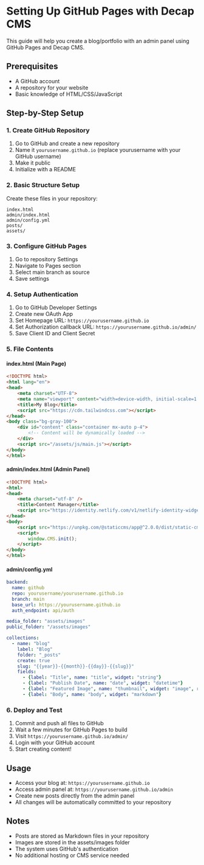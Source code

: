 # Setting Up GitHub Pages with Decap CMS

This guide will help you create a blog/portfolio with an admin panel using GitHub Pages and Decap CMS.

## Prerequisites
- A GitHub account
- A repository for your website
- Basic knowledge of HTML/CSS/JavaScript

## Step-by-Step Setup

### 1. Create GitHub Repository
1. Go to GitHub and create a new repository
2. Name it `yourusername.github.io` (replace yourusername with your GitHub username)
3. Make it public
4. Initialize with a README

### 2. Basic Structure Setup
Create these files in your repository:
```
index.html
admin/index.html
admin/config.yml
posts/
assets/
```

### 3. Configure GitHub Pages
1. Go to repository Settings
2. Navigate to Pages section
3. Select main branch as source
4. Save settings

### 4. Setup Authentication
1. Go to GitHub Developer Settings
2. Create new OAuth App
3. Set Homepage URL: `https://yourusername.github.io`
4. Set Authorization callback URL: `https://yourusername.github.io/admin/`
5. Save Client ID and Client Secret

### 5. File Contents

#### index.html (Main Page)
```html
<!DOCTYPE html>
<html lang="en">
<head>
    <meta charset="UTF-8">
    <meta name="viewport" content="width=device-width, initial-scale=1.0">
    <title>My Blog</title>
    <script src="https://cdn.tailwindcss.com"></script>
</head>
<body class="bg-gray-100">
    <div id="content" class="container mx-auto p-4">
        <!-- Content will be dynamically loaded -->
    </div>
    <script src="/assets/js/main.js"></script>
</body>
</html>
```

#### admin/index.html (Admin Panel)
```html
<!DOCTYPE html>
<html>
<head>
    <meta charset="utf-8" />
    <title>Content Manager</title>
    <script src="https://identity.netlify.com/v1/netlify-identity-widget.js"></script>
</head>
<body>
    <script src="https://unpkg.com/@staticcms/app@^2.0.0/dist/static-cms-app.js"></script>
    <script>
        window.CMS.init();
    </script>
</body>
</html>
```

#### admin/config.yml
```yaml
backend:
  name: github
  repo: yourusername/yourusername.github.io
  branch: main
  base_url: https://yourusername.github.io
  auth_endpoint: api/auth

media_folder: "assets/images"
public_folder: "/assets/images"

collections:
  - name: "blog"
    label: "Blog"
    folder: "_posts"
    create: true
    slug: "{{year}}-{{month}}-{{day}}-{{slug}}"
    fields:
      - {label: "Title", name: "title", widget: "string"}
      - {label: "Publish Date", name: "date", widget: "datetime"}
      - {label: "Featured Image", name: "thumbnail", widget: "image", required: false}
      - {label: "Body", name: "body", widget: "markdown"}
```

### 6. Deploy and Test
1. Commit and push all files to GitHub
2. Wait a few minutes for GitHub Pages to build
3. Visit `https://yourusername.github.io/admin/`
4. Login with your GitHub account
5. Start creating content!

## Usage
- Access your blog at: `https://yourusername.github.io`
- Access admin panel at: `https://yourusername.github.io/admin`
- Create new posts directly from the admin panel
- All changes will be automatically committed to your repository

## Notes
- Posts are stored as Markdown files in your repository
- Images are stored in the assets/images folder
- The system uses GitHub's authentication
- No additional hosting or CMS service needed
